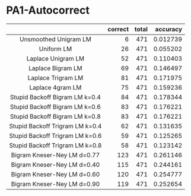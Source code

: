 # PA1-Autocorrect

| |correct|total | accuracy|
|:-:|--:|--:|--:|
|Unsmoothed Unigram LM |6 |471 |0.012739 |
|Uniform LM|26 |471 |0.055202 |
|Laplace Unigram LM |52 | 471| 0.110403 |
|Laplace Bigram LM|69 | 471| 0.146497 |
|Laplace Trigram LM|81 | 471| 0.171975 |
|Laplace 4gram LM|75 | 471| 0.159236 |
|Stupid Backoff Bigram LM k=0.4|84 | 471|0.178344 |
|Stupid Backoff Bigram LM k=0.6|83 | 471|0.176221 |
|Stupid Backoff Bigram LM k=0.8|83 | 471|0.176221 |
|Stupid Backoff Trigram LM k=0.4|62 | 471|0.131635 |
|Stupid Backoff Trigram LM k=0.6|59 | 471|0.125265 |
|Stupid Backoff Trigram LM k=0.8|58 | 471|0.123142 |
|Bigram Kneser-Ney LM d=0.77|123 | 471|0.261146 |
|Bigram Kneser-Ney LM d=0.40|115 | 471|0.244161 |
|Bigram Kneser-Ney LM d=0.60|120 | 471|0.254777 |
|Bigram Kneser-Ney LM d=0.90|119 | 471|0.252654 |
